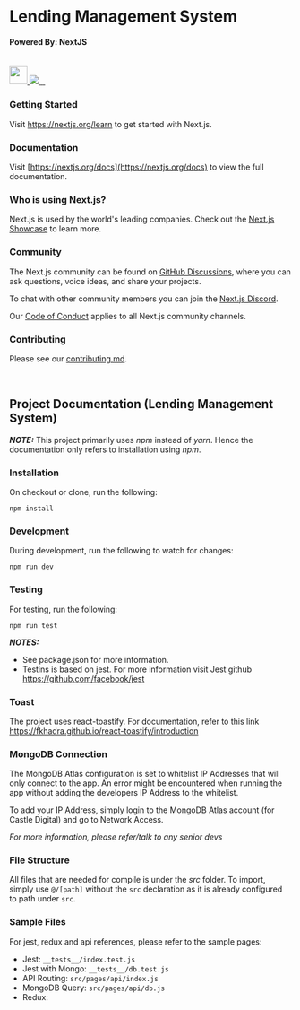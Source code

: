# Lending Management System
#### Powered By: NextJS
<br />

<a href="https://nextjs.org">
    <img src="https://assets.vercel.com/image/upload/v1607554385/repositories/next-js/next-logo.png" height="32">
</a>
<a aria-label="Vercel logo" href="https://vercel.com">
  <img src="https://img.shields.io/badge/MADE%20BY%20Vercel-000000.svg?style=for-the-badge&logo=Vercel&labelColor=000">
</a>
<a aria-label="NPM version" href="https://www.npmjs.com/package/next">
  <img alt="" src="https://img.shields.io/npm/v/next.svg?style=for-the-badge&labelColor=000000">
</a>
<a aria-label="License" href="https://github.com/vercel/next.js/blob/canary/license.md">
  <img alt="" src="https://img.shields.io/npm/l/next.svg?style=for-the-badge&labelColor=000000">
</a>
<a aria-label="Join the community on GitHub" href="https://github.com/vercel/next.js/discussions">
  <img alt="" src="https://img.shields.io/badge/Join%20the%20community-blueviolet.svg?style=for-the-badge&logo=Next.js&labelColor=000000&logoWidth=20">
</a>

<br />

### <b>Getting Started</b>
Visit <a aria-label="next.js learn" href="https://nextjs.org/learn">https://nextjs.org/learn</a> to get started with Next.js.

### <b>Documentation</b>

Visit [https://nextjs.org/docs](https://nextjs.org/docs) to view the full documentation.

### <b>Who is using Next.js?</b>

Next.js is used by the world's leading companies. Check out the [Next.js Showcase](https://nextjs.org/showcase) to learn more.

### <b>Community</b>

The Next.js community can be found on [GitHub Discussions](https://github.com/vercel/next.js/discussions), where you can ask questions, voice ideas, and share your projects.

To chat with other community members you can join the [Next.js Discord](https://nextjs.org/discord).

Our [Code of Conduct](https://github.com/vercel/next.js/blob/canary/CODE_OF_CONDUCT.md) applies to all Next.js community channels.

### <b>Contributing</b>

Please see our [contributing.md](/contributing.md).

<br />

## <b>Project Documentation (Lending Management System)</b>

**_NOTE:_**  This project primarily uses <i>npm</i> instead of <i>yarn</i>. Hence the documentation only refers to installation using <i>npm</i>.

### **Installation**

On checkout or clone, run the following: 

``` npm install ```

### **Development**

During development, run the following to watch for changes: 

``` npm run dev ```

### **Testing**

For testing, run the following: 

``` npm run test ```

**_NOTES:_** 

- See package.json for more information. 
- Testins is based on jest. For more information visit Jest github https://github.com/facebook/jest

### **Toast**

The project uses react-toastify. For documentation, refer to this link https://fkhadra.github.io/react-toastify/introduction

### **MongoDB Connection**

The MongoDB Atlas configuration is set to whitelist IP Addresses that will only connect to the app. An error might be encountered when running the app without adding the developers IP Address to the whitelist. 

To add your IP Address, simply login to the MongoDB Atlas account (for Castle Digital) and go to Network Access.

_For more information, please refer/talk to any senior devs_

### **File Structure**

All files that are needed for compile is under the _src_ folder. To import, simply use ``` @/[path] ``` without the ``` src ``` declaration as it is already configured to path under ``` src ```.

### **Sample Files**

For jest, redux and api references, please refer to the sample pages: 

- Jest: ```__tests__/index.test.js ```
- Jest with Mongo: ```__tests__/db.test.js ```
- API Routing: ``` src/pages/api/index.js ```
- MongoDB Query: ``` src/pages/api/db.js ```
- Redux: ``` ```
